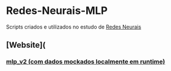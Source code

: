 # Redes-Neurais-MLP
Scripts criados e utilizados no estudo de [Redes Neurais](https://www.ementario.uerj.br/ementa.php?cdg_disciplina=10872)

## [Website](
### [mlp_v2 (com dados mockados localmente em runtime)](https://github.com/gabrielmsilva00/Redes-Neurais-MLP/blob/main/mlp_v2/mlp_v2.py)
